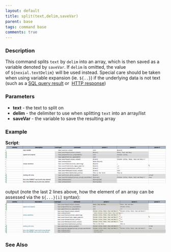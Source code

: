```yaml
---
layout: default
title: split(text,delim,saveVar)
parent: base
tags: command base
comments: true
---
```



### Description
This command splits `text` by `delim` into an array, which is then saved as a variable denoted by `saveVar`.
If `delim` is omitted, the value of `${nexial.textDelim}` will be used instead. Special care should be taken when 
using variable expansion (ie. `${..}`) if the underlying data is not text (such as a [SQL query result](../rdbms) or 
[HTTP response](../ws))


### Parameters
- **text** - the text to split on
- **delim** - the delimiter to use when splitting `text` into an array/list
- **saveVar** - the variable to save the resulting array


### Example
**Script**:<br/>
![script](image/split_01.png)

output (note the last 2 lines above, how the element of an array can be assessed via the `${...}[i]` syntax):
![output](image/split_02.png)


### See Also
